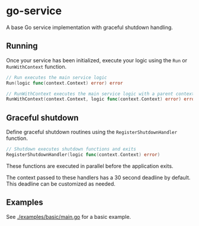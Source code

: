 # go-service

A base Go service implementation with graceful shutdown handling.

## Running

Once your service has been initialized, execute your logic using the `Run` or `RunWithContext` function.

```go
// Run executes the main service logic
Run(logic func(context.Context) error) error

// RunWithContext executes the main service logic with a parent context
RunWithContext(context.Context, logic func(context.Context) error) error
```

## Graceful shutdown

Define graceful shutdown routines using the `RegisterShutdownHandler` function.

```go
// Shutdown executes shutdown functions and exits
RegisterShutdownHandler(logic func(context.Context) error)
```

These functions are executed in parallel before the application exits.

The context passed to these handlers has a 30 second deadline by default.
This deadline can be customized as needed.

## Examples

See [./examples/basic/main.go](./examples/basic/main.go) for a basic example.